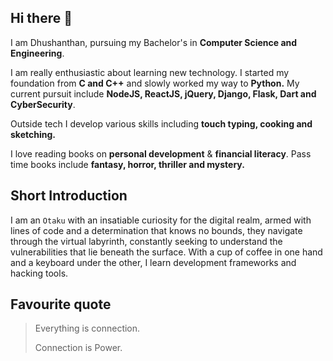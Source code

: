## Hi there 👋
<!-- Add emojis -->
I am Dhushanthan, pursuing my Bachelor's in **Computer Science and Engineering**.

I am really enthusiastic about learning new technology. I started my foundation from **C and C++** and slowly worked my way to **Python.** My current pursuit include **NodeJS, ReactJS, jQuery, Django, Flask, Dart and CyberSecurity**.

Outside tech I develop various skills including **touch typing, cooking and sketching.**

I love reading books on **personal development** & **financial literacy**. Pass time books include **fantasy, horror, thriller and mystery.**

<!-- Add Skills -->
<!-- Add github Stats -->
<!-- Add links -->
## Short Introduction
I am an `Otaku` with an insatiable curiosity for the digital realm, armed with lines of code and a determination that knows no bounds, they navigate through the virtual labyrinth, constantly seeking to understand the vulnerabilities that lie beneath the surface. With a cup of coffee in one hand and a keyboard under the other, I learn development frameworks and hacking tools.


## Favourite quote
> Everything is connection.
>
> Connection is Power.
<!--
**Z3r0Tw0-ZT/Z3r0Tw0-ZT** is a ✨ _special_ ✨ repository because its `README.md` (this file) appears on your GitHub profile.

Here are some ideas to get you started:

- 🔭 I’m currently working on ...
- 🌱 I’m currently learning ...
- 👯 I’m looking to collaborate on ...
- 🤔 I’m looking for help with ...
- 💬 Ask me about ...
- 📫 How to reach me: ...
- 😄 Pronouns: ...
- ⚡ Fun fact: ...
-->
